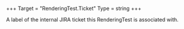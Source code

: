 +++
Target = "RenderingTest.Ticket"
Type = string
+++

A label of the internal JIRA ticket this RenderingTest is associated with.